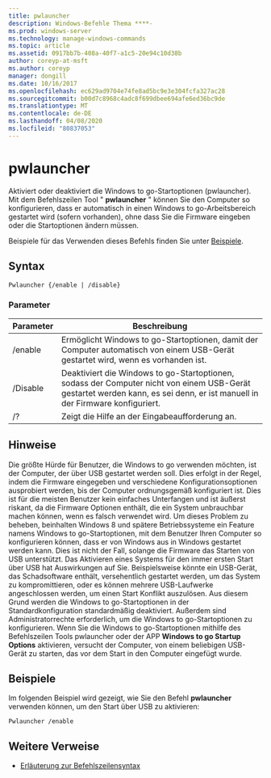 ```yaml
---
title: pwlauncher
description: Windows-Befehle Thema ****-
ms.prod: windows-server
ms.technology: manage-windows-commands
ms.topic: article
ms.assetid: 0917bb7b-408a-40f7-a1c5-20e94c10d38b
author: coreyp-at-msft
ms.author: coreyp
manager: dongill
ms.date: 10/16/2017
ms.openlocfilehash: ec629ad9704e74fe8ad5bc9e3e304fcfa327ac28
ms.sourcegitcommit: b00d7c8968c4adc8f699dbee694afe6ed36bc9de
ms.translationtype: MT
ms.contentlocale: de-DE
ms.lasthandoff: 04/08/2020
ms.locfileid: "80837053"
---
```

# <a name="pwlauncher"></a>pwlauncher



Aktiviert oder deaktiviert die Windows to go-Startoptionen (pwlauncher). Mit dem Befehlszeilen Tool " **pwlauncher** " können Sie den Computer so konfigurieren, dass er automatisch in einen Windows to go-Arbeitsbereich gestartet wird (sofern vorhanden), ohne dass Sie die Firmware eingeben oder die Startoptionen ändern müssen.

Beispiele für das Verwenden dieses Befehls finden Sie unter [Beispiele](#BKMK_examples).

## <a name="syntax"></a>Syntax

```
Pwlauncher {/enable | /disable}
```

### <a name="parameters"></a>Parameter

|Parameter|Beschreibung|
|---------|-----------|
|/enable|Ermöglicht Windows to go-Startoptionen, damit der Computer automatisch von einem USB-Gerät gestartet wird, wenn es vorhanden ist.|
|/Disable|Deaktiviert die Windows to go-Startoptionen, sodass der Computer nicht von einem USB-Gerät gestartet werden kann, es sei denn, er ist manuell in der Firmware konfiguriert.|
|/?|Zeigt die Hilfe an der Eingabeaufforderung an.|

## <a name="remarks"></a>Hinweise

Die größte Hürde für Benutzer, die Windows to go verwenden möchten, ist der Computer, der über USB gestartet werden soll. Dies erfolgt in der Regel, indem die Firmware eingegeben und verschiedene Konfigurationsoptionen ausprobiert werden, bis der Computer ordnungsgemäß konfiguriert ist. Dies ist für die meisten Benutzer kein einfaches Unterfangen und ist äußerst riskant, da die Firmware Optionen enthält, die ein System unbrauchbar machen können, wenn es falsch verwendet wird. Um dieses Problem zu beheben, beinhalten Windows 8 und spätere Betriebssysteme ein Feature namens Windows to go-Startoptionen, mit dem Benutzer Ihren Computer so konfigurieren können, dass er von Windows aus in Windows gestartet werden kann. Dies ist nicht der Fall, solange die Firmware das Starten von USB unterstützt. Das Aktivieren eines Systems für den immer ersten Start über USB hat Auswirkungen auf Sie. Beispielsweise könnte ein USB-Gerät, das Schadsoftware enthält, versehentlich gestartet werden, um das System zu kompromittieren, oder es können mehrere USB-Laufwerke angeschlossen werden, um einen Start Konflikt auszulösen. Aus diesem Grund werden die Windows to go-Startoptionen in der Standardkonfiguration standardmäßig deaktiviert. Außerdem sind Administratorrechte erforderlich, um die Windows to go-Startoptionen zu konfigurieren. Wenn Sie die Windows to go-Startoptionen mithilfe des Befehlszeilen Tools pwlauncher oder der APP **Windows to go Startup Options** aktivieren, versucht der Computer, von einem beliebigen USB-Gerät zu starten, das vor dem Start in den Computer eingefügt wurde.

## <a name="examples"></a><a name=BKMK_examples></a>Beispiele

Im folgenden Beispiel wird gezeigt, wie Sie den Befehl **pwlauncher** verwenden können, um den Start über USB zu aktivieren:
```
Pwlauncher /enable
```

## <a name="additional-references"></a>Weitere Verweise

- [Erläuterung zur Befehlszeilensyntax](command-line-syntax-key.md)